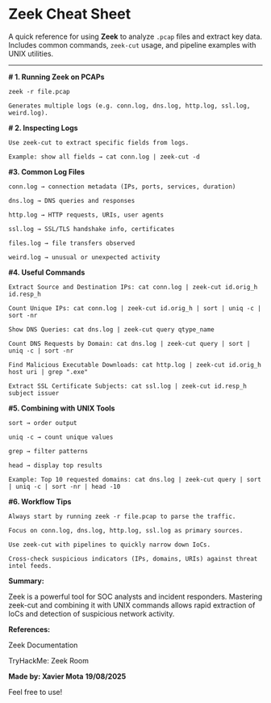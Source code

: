 # Zeek Cheat Sheet

A quick reference for using **Zeek** to analyze `.pcap` files and extract key data.  
Includes common commands, `zeek-cut` usage, and pipeline examples with UNIX utilities.

---

**# 1. Running Zeek on PCAPs**

    zeek -r file.pcap

    Generates multiple logs (e.g. conn.log, dns.log, http.log, ssl.log, weird.log).

**# 2. Inspecting Logs**

    Use zeek-cut to extract specific fields from logs.

    Example: show all fields → cat conn.log | zeek-cut -d

**#3. Common Log Files**

    conn.log → connection metadata (IPs, ports, services, duration)

    dns.log → DNS queries and responses

    http.log → HTTP requests, URIs, user agents

    ssl.log → SSL/TLS handshake info, certificates

    files.log → file transfers observed

    weird.log → unusual or unexpected activity

**#4. Useful Commands**

    Extract Source and Destination IPs: cat conn.log | zeek-cut id.orig_h id.resp_h

    Count Unique IPs: cat conn.log | zeek-cut id.orig_h | sort | uniq -c | sort -nr

    Show DNS Queries: cat dns.log | zeek-cut query qtype_name

    Count DNS Requests by Domain: cat dns.log | zeek-cut query | sort | uniq -c | sort -nr

    Find Malicious Executable Downloads: cat http.log | zeek-cut id.orig_h host uri | grep ".exe"

    Extract SSL Certificate Subjects: cat ssl.log | zeek-cut id.resp_h subject issuer

**#5. Combining with UNIX Tools**

    sort → order output

    uniq -c → count unique values

    grep → filter patterns

    head → display top results

    Example: Top 10 requested domains: cat dns.log | zeek-cut query | sort | uniq -c | sort -nr | head -10

**#6. Workflow Tips**

    Always start by running zeek -r file.pcap to parse the traffic.

    Focus on conn.log, dns.log, http.log, ssl.log as primary sources.

    Use zeek-cut with pipelines to quickly narrow down IoCs.

    Cross-check suspicious indicators (IPs, domains, URIs) against threat intel feeds.



**Summary:**

Zeek is a powerful tool for SOC analysts and incident responders.
Mastering zeek-cut and combining it with UNIX commands allows rapid extraction of IoCs and detection of suspicious network activity.

**References:**

Zeek Documentation

TryHackMe: Zeek Room

**Made by: Xavier Mota**
**19/08/2025**

Feel free to use!
